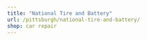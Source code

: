 ```yaml
---
title: "National Tire and Battery"
url: /pittsburgh/national-tire-and-battery/
shop: car repair
---
```

